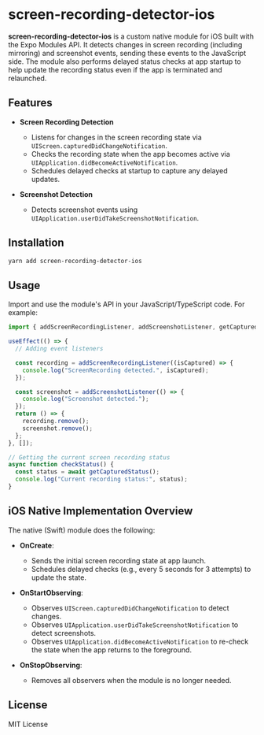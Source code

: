 # screen-recording-detector-ios

**screen-recording-detector-ios** is a custom native module for iOS built with the Expo Modules API. It detects changes in screen recording (including mirroring) and screenshot events, sending these events to the JavaScript side. The module also performs delayed status checks at app startup to help update the recording status even if the app is terminated and relaunched.

## Features

- **Screen Recording Detection**  
  - Listens for changes in the screen recording state via `UIScreen.capturedDidChangeNotification`.  
  - Checks the recording state when the app becomes active via `UIApplication.didBecomeActiveNotification`.  
  - Schedules delayed checks at startup to capture any delayed updates.

- **Screenshot Detection**  
  - Detects screenshot events using `UIApplication.userDidTakeScreenshotNotification`.

## Installation

```bash
yarn add screen-recording-detector-ios
```

## Usage

Import and use the module's API in your JavaScript/TypeScript code. For example:

```ts
import { addScreenRecordingListener, addScreenshotListener, getCapturedStatus } from "screen-recording-detector-ios";

useEffect(() => {
  // Adding event listeners

  const recording = addScreenRecordingListener((isCaptured) => {
    console.log("ScreenRecording detected.", isCaptured);
  });

  const screenshot = addScreenshotListener(() => {
    console.log("Screenshot detected.");
  });
  return () => {
    recording.remove();
    screenshot.remove();
  };
}, []);

// Getting the current screen recording status
async function checkStatus() {
  const status = await getCapturedStatus();
  console.log("Current recording status:", status);
}
```

## iOS Native Implementation Overview

The native (Swift) module does the following:

- **OnCreate**:  
  - Sends the initial screen recording state at app launch.
  - Schedules delayed checks (e.g., every 5 seconds for 3 attempts) to update the state.

- **OnStartObserving**:  
  - Observes `UIScreen.capturedDidChangeNotification` to detect changes.
  - Observes `UIApplication.userDidTakeScreenshotNotification` to detect screenshots.
  - Observes `UIApplication.didBecomeActiveNotification` to re-check the state when the app returns to the foreground.

- **OnStopObserving**:  
  - Removes all observers when the module is no longer needed.

## License

MIT License
